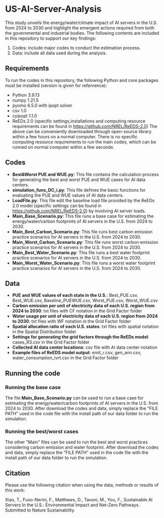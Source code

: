 # US-AI-Server-Analysis
This study unveils the energy/water/climate impact of AI servers in the U.S. from 2024 to 2030 and highlight the emergent actions required from both the governmental and industrial bodies. The following contents are included in this repository to support our key findings:
1. Codes: include major codes to conduct the estimation process.
2. Data: include all data used during the analysis.

## Requirements
To run the codes in this repository, the following Python and core packages must be installed (version is given for refenrence):
- Python 3.9.13
- numpy 1.21.5
- pyomo 6.5.0 with ipopt solver
- csv 1.0
- cyipopt 1.1.0
- ReEDs 2.0 (specific settings,installations and computing resource requirements can be found in https://github.com/NREL/ReEDS-2.0)
The above can be conveniently downloaded through open-source library within a few hours on a normal computer. There is no specific computing resource requirements to run the main codes, which can be runned on normal computer within a few seconds.

## Codes
- **Best&Worst PUE and WUE.py**: This file contains the calculation process for generating the best and worst PUE and WUE cases for AI data centers.
- **simulation_funs_DC_i.py**: This file defines the basic functions for evaluating the PUE and WUE values of AI data centers.
- **LoadFile.py**: This file edit the baseline load file provided by the ReEDs 2.0 model (specific settings can be found in https://github.com/NREL/ReEDS-2.0) by involving AI server loads.
- **Main_Base_Scenario.py**: This file runs a base case for estimating the energy/water/carbon footprints of AI servers in the U.S. from 2024 to 2030.
- **Main_Best_Carbon_Scenario.py**: This file runs best carbon emission practice scenarios for AI servers in the U.S. from 2024 to 2030.
- **Main_Worst_Carbon_Scenario.py**: This file runs worst carbon emission practice scenarios for AI servers in the U.S. from 2024 to 2030.
- **Main_Best_Water_Scenario.py**: This file runs a best water footprint practice scenarios for AI servers in the U.S. from 2024 to 2030.
- **Main_Worst_Water_Scenario.py**: This file runs a worst water footprint practice scenarios for AI servers in the U.S. from 2024 to 2030.

## Data
- **PUE and WUE values of each state in the U.S.**: Best_PUE.csv, Best_WUE.csv, Baseline_PUEWUE.csv, Worst_PUE.csv, Worst_WUE.csv
- **Carbon emission per unit of electricity data of each U.S. region from 2024 to 2030**: txt files with CF notation in the Grid Factor folder
- **Water usage per unit of electricity data of each U.S. region from 2024 to 2030**: txt files with WF notation in the Grid Factor folder
- **Spatial allocation ratio of each U.S. states**: txt files with spatial notation in the Spatial Distribution folder
- **Settings for generating the grid factors through the ReEDs model**: cases_R3.csv in the Grid Factor folder
- **Collected AI data center locations**: csv file with AI data center notation
- **Example files of ReEDS model output**: emit_r.csv, gen_ann.csv, water_consumption_ivrt.csv in the Grid Factor folder

## Running the code
### Running the base case
The file **Main_Base_Scenario.py** can be used to run a base case for estimating the energy/water/carbon footprints of AI servers in the U.S. from 2024 to 2030. After download the codes and data, simply replace the "FILE PATH" used in the code file with the install path of our data folder to run the simulation.
### Running the best/worst cases
The other "Main" files can be used to run the best and worst practices considering carbon emission and water footprint. After download the codes and data, simply replace the "FILE PATH" used in the code file with the install path of our data folder to run the simulation.

## Citation
Please use the following citation when using the data, methods or results of this work:

Xiao, T., Fuso-Nerini, F., Matthews, D., Tavoni, M., You, F., Sustainable AI Servers In the U.S.: Environmental Impact and Net-Zero Pathways. Submitted to Nature Sustainability.

